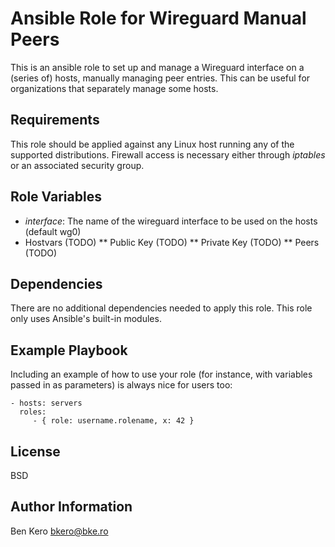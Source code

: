 Ansible Role for Wireguard Manual Peers
=========

This is an ansible role to set up and manage a Wireguard interface on a (series of) hosts, manually managing peer entries. This can be useful for organizations that separately manage some hosts.

Requirements
------------

This role should be applied against any Linux host running any of the supported distributions. Firewall access is necessary either through _iptables_ or an associated security group.

Role Variables
--------------

* _interface_: The name of the wireguard interface to be used on the hosts (default wg0)
* Hostvars (TODO)
** Public Key (TODO)
** Private Key (TODO)
** Peers (TODO)

Dependencies
------------

There are no additional dependencies needed to apply this role. This role only uses Ansible's built-in modules.

Example Playbook
----------------

Including an example of how to use your role (for instance, with variables passed in as parameters) is always nice for users too:

    - hosts: servers
      roles:
         - { role: username.rolename, x: 42 }

License
-------

BSD

Author Information
------------------

Ben Kero <bkero@bke.ro>
